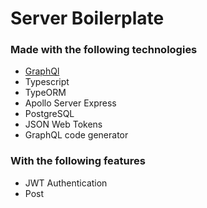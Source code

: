 # Server Boilerplate

### Made with the following technologies

- [GraphQl](https://graphql.org)
- Typescript
- TypeORM
- Apollo Server Express
- PostgreSQL
- JSON Web Tokens
- GraphQL code generator

### With the following features

- JWT Authentication
- Post
